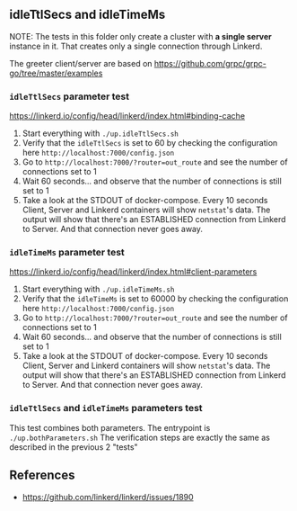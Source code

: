 ## idleTtlSecs and idleTimeMs

NOTE: The tests in this folder only create a cluster with **a single server** instance in it. That creates only a single connection through Linkerd.


The greeter client/server are based on https://github.com/grpc/grpc-go/tree/master/examples


### `idleTtlSecs` parameter test

https://linkerd.io/config/head/linkerd/index.html#binding-cache

1. Start everything with `./up.idleTtlSecs.sh`
2. Verify that the `idleTtlSecs` is set to 60 by checking the configuration here `http://localhost:7000/config.json`
3. Go to `http://localhost:7000/?router=out_route` and see the number of connections set to 1
4. Wait 60 seconds... and observe that the number of connections is still set to 1
5. Take a look at the STDOUT of docker-compose. Every 10 seconds Client, Server and Linkerd containers will show `netstat`'s data.
   The output will show that there's an ESTABLISHED connection from Linkerd to Server. And that connection never goes away.


### `idleTimeMs` parameter test

https://linkerd.io/config/head/linkerd/index.html#client-parameters

1. Start everything with `./up.idleTimeMs.sh`
2. Verify that the `idleTimeMs` is set to 60000 by checking the configuration here `http://localhost:7000/config.json`
3. Go to `http://localhost:7000/?router=out_route` and see the number of connections set to 1
4. Wait 60 seconds... and observe that the number of connections is still set to 1
5. Take a look at the STDOUT of docker-compose. Every 10 seconds Client, Server and Linkerd containers will show `netstat`'s data.
   The output will show that there's an ESTABLISHED connection from Linkerd to Server. And that connection never goes away.


### `idleTtlSecs` and `idleTimeMs` parameters test

This test combines both parameters.
The entrypoint is `./up.bothParameters.sh`
The verification steps are exactly the same as described in the previous 2 "tests"



## References
- https://github.com/linkerd/linkerd/issues/1890